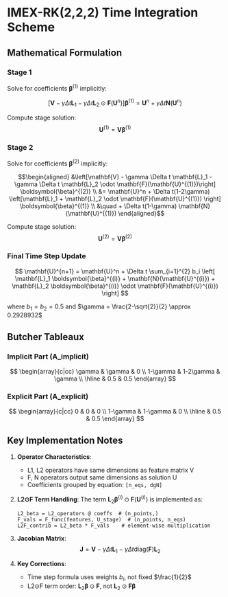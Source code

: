 # IMEX-RK(2,2,2) Time Integration Scheme

## Mathematical Formulation

### Stage 1
Solve for coefficients $\boldsymbol{\beta}^{(1)}$ implicitly:

$$\left[\mathbf{V} - \gamma \Delta t \mathbf{L}_1 - \gamma \Delta t \mathbf{L}_2 \odot \mathbf{F}(\mathbf{U}^n)\right] \boldsymbol{\beta}^{(1)} = \mathbf{U}^n + \gamma \Delta t \mathbf{N}(\mathbf{U}^n)$$

Compute stage solution:
$$\mathbf{U}^{(1)} = \mathbf{V} \boldsymbol{\beta}^{(1)}$$

### Stage 2
Solve for coefficients $\boldsymbol{\beta}^{(2)}$ implicitly:

$$\begin{aligned}
&\left[\mathbf{V} - \gamma \Delta t \mathbf{L}_1 - \gamma \Delta t \mathbf{L}_2 \odot \mathbf{F}(\mathbf{U}^{(1)})\right] \boldsymbol{\beta}^{(2)} \\
&= \mathbf{U}^n + \Delta t(1-2\gamma) \left[\mathbf{L}_1 + \mathbf{L}_2 \odot \mathbf{F}(\mathbf{U}^{(1)}) \right] \boldsymbol{\beta}^{(1)} \\
&\quad + \Delta t(1-\gamma) \mathbf{N}(\mathbf{U}^{(1)})
\end{aligned}$$

Compute stage solution:
$$\mathbf{U}^{(2)} = \mathbf{V} \boldsymbol{\beta}^{(2)}$$

### Final Time Step Update

$$
\mathbf{U}^{n+1} = \mathbf{U}^n + \Delta t \sum_{i=1}^{2} b_i \left[
\mathbf{L}_1 \boldsymbol{\beta}^{(i)} + \mathbf{N}(\mathbf{U}^{(i)}) + \mathbf{L}_2 \boldsymbol{\beta}^{(i)} \odot \mathbf{F}(\mathbf{U}^{(i)})
\right]
$$

where $b_1 = b_2 = 0.5$ and $\gamma = \frac{2-\sqrt{2}}{2} \approx 0.2928932$

## Butcher Tableaux

### Implicit Part (A_implicit)
$$
\begin{array}{c|cc}
\gamma & \gamma & 0 \\
1-\gamma & 1-2\gamma & \gamma \\
\hline
& 0.5 & 0.5
\end{array}
$$

### Explicit Part (A_explicit)  
$$
\begin{array}{c|cc}
0 & 0 & 0 \\
1-\gamma & 1-\gamma & 0 \\
\hline
& 0.5 & 0.5
\end{array}
$$

## Key Implementation Notes

1. **Operator Characteristics**:
   - L1, L2 operators have same dimensions as feature matrix V
   - F, N operators output same dimensions as solution U
   - Coefficients grouped by equation: `[n_eqs, dgN]`

2. **L2⊙F Term Handling**:
   The term $\mathbf{L}_2 \boldsymbol{\beta}^{(i)} \odot \mathbf{F}(\mathbf{U}^{(i)})$ is implemented as:
   ```
   L2_beta = L2_operators @ coeffs  # (n_points,)
   F_vals = F_func(features, U_stage)  # (n_points, n_eqs)
   L2F_contrib = L2_beta * F_vals    # element-wise multiplication
   ```

3. **Jacobian Matrix**:
   $$\mathbf{J} = \mathbf{V} - \gamma \Delta t \mathbf{L}_1 - \gamma \Delta t \text{diag}(\mathbf{F}) \mathbf{L}_2$$

4. **Key Corrections**:
   - Time step formula uses weights $b_i$, not fixed $\frac{1}{2}$
   - L2⊙F term order: $\mathbf{L}_2 \boldsymbol{\beta} \odot \mathbf{F}$, not $\mathbf{L}_2 \odot \mathbf{F} \boldsymbol{\beta}$